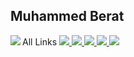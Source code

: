 ## Muhammed Berat
<tr> 
           All Links
 </tr>
<tr>
<td><a href="https://createapps.com.tr">
<img src="https://img.shields.io/badge/CreateApps-100000?style=for-the-badge&logo=c&logoColor=white">
  </a> </tr>
  <tr>
      <td><a href="https://blogla.co">
<img src="https://img.shields.io/badge/BlogLa!-100000?style=for-the-badge&logo=blogger&logoColor=white">
</a>
<td><a href="https://instagram.com/theberatzz">
<img src="https://img.shields.io/badge/Instagram-E4405F?style=for-the-badge&logo=instagram&logoColor=white">
</a> 
<td><a href="https://github.com/TheBeratzZ">
<img src="https://img.shields.io/badge/GitHub-100000?style=for-the-badge&logo=github&logoColor=white">
  </a> </tr>
  <tr>
<td><a href="mailto: muhammedberatonly@gmail.com">
<img src="https://img.shields.io/badge/Gmail-D14836?style=for-the-badge&logo=gmail&logoColor=white">
</a>
  </tr>
</table>
<img align="left" src="https://github-readme-stats.vercel.app/api?username=TheBeratzZ&theme=blue-green">

